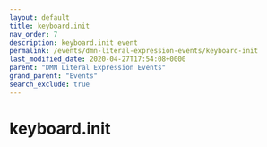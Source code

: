 ```yaml
---
layout: default
title: keyboard.init
nav_order: 7
description: keyboard.init event
permalink: /events/dmn-literal-expression-events/keyboard-init
last_modified_date: 2020-04-27T17:54:08+0000
parent: "DMN Literal Expression Events"
grand_parent: "Events"
search_exclude: true
---
```


# keyboard.init
